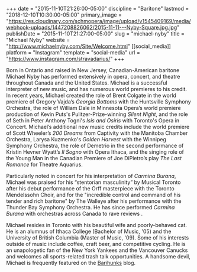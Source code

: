 +++
date = "2015-11-10T21:26:00-05:00"
discipline = "Baritone"
lastmod = "2018-12-10T10:30:00-05:00"
primary_image = "https://res.cloudinary.com/schmopera/image/upload/v1545409169/media/webhook-uploads/1447208826062/2015-11-11---Nyby-Square.jpg.jpg"
publishDate = "2015-11-10T21:27:00-05:00"
slug = "michael-nyby"
title = "Michael Nyby"
website = "http://www.michaelnyby.com/Site/Welcome.html"
[[social_media]]
platform = "Instagram"
template = "social-media"
url = "https://www.instagram.com/stravadarius/"
+++

Born in Ontario and raised in New Jersey, Canadian-American baritone Michael Nyby has performed extensively in opera, concert, and theatre throughout Canada and the United States.  Michael is a successful interpreter of new music, and has numerous world premieres to his credit. In recent years, Michael created the role of Brent Colgate in the world premiere of Gregory Vajda’s *Georgia Bottoms* with the Huntsville Symphony Orchestra, the role of William Dale in Minnesota Opera’s world premiere production of Kevin Puts's Pulitzer-Prize-winning *Silent Night*, and the role of Seth in Peter Anthony Togni's *Isis and Osiris* with Toronto's Opera in Concert. Michael’s additional new music credits include the world premiere of Scott Wheeler’s *200 Dreams* from Captivity with the Manitoba Chamber Orchestra, Larysa Kuzmenko's *Golden Harvest* with the Winnipeg Symphony Orchestra, the role of Demetrio in the second performance of Kristin Hevner Wyatt’s *Il Sogno* with Opera Ithaca, and the singing role of the Young Man in the Canadian Premiere of Joe DiPietro’s play *The Last Romance* for Theatre Aquarius.

Particularly noted in concert for his interpretation of *Carmina Burana*, Michael was praised for his “stentorian masculinity” by Musical Toronto after his debut performance of the Orff masterpiece with the Toronto Mendelssohn Choir, and for the "incredible control and command of his tender and rich baritone" by The Walleye after his performance with the Thunder Bay Symphony Orchestra. He has since performed *Carmina Burana* with orchestras across Canada to rave reviews . 

Michael resides in Toronto with his beautiful wife and poorly-behaved cat. He is an alumnus of Ithaca College (Bachelor of Music, '05) and the University of British Columbia (Master of Music, '09). Some of his interests outside of music include coffee, craft beer, and competitive cycling. He is an unapologetic fan of the New York Yankees and the Vancouver Canucks and welcomes all sports-related trash talk opportunities. A handsome devil, Michael is frequently featured on the [Barihunks](http://barihunks.blogspot.com/search?q=nyby) blog.
